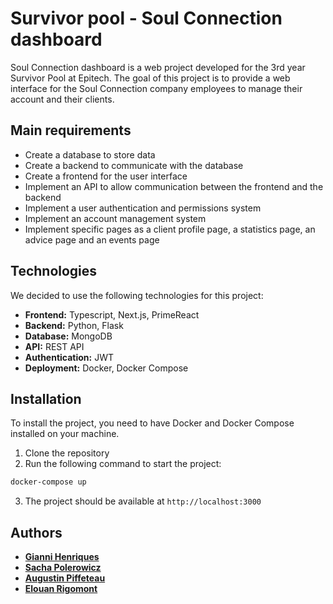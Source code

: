 # Survivor pool - Soul Connection dashboard

Soul Connection dashboard is a web project developed for the 3rd year Survivor Pool at Epitech.
The goal of this project is to provide a web interface for the Soul Connection company employees to manage their account and their clients.

## Main requirements

  - Create a database to store data
  - Create a backend to communicate with the database
  - Create a frontend for the user interface
  - Implement an API to allow communication between the frontend and the backend
  - Implement a user authentication and permissions system
  - Implement an account management system
  - Implement specific pages as a client profile page, a statistics page, an advice page and an events page

## Technologies

We decided to use the following technologies for this project:

  - **Frontend:** Typescript, Next.js, PrimeReact
  - **Backend:** Python, Flask
  - **Database:** MongoDB
  - **API:** REST API
  - **Authentication:** JWT
  - **Deployment:** Docker, Docker Compose

## Installation

To install the project, you need to have Docker and Docker Compose installed on your machine.

1. Clone the repository
2. Run the following command to start the project:
```bash
docker-compose up
```
3. The project should be available at `http://localhost:3000`

## Authors

  - [**Gianni Henriques**](https://github.com/capuchegianni)
  - [**Sacha Polerowicz**](https://github.com/Sachaplr)
  - [**Augustin Piffeteau**](https://github.com/AugustinPif)
  - [**Elouan Rigomont**](https://github.com/ElouanR)